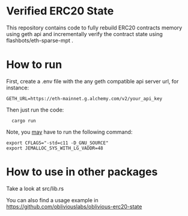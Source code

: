 # Verified ERC20 State

This repository contains code to fully rebuild ERC20 contracts memory using geth api and incrementally verify the 
contract state using flashbots/eth-sparse-mpt .


# How to run

First, create a .env file with the any geth compatible api server url, for instance:

```
GETH_URL=https://eth-mainnet.g.alchemy.com/v2/your_api_key
```

Then just run the code:
```
  cargo run
```

Note, you [may](https://github.com/paradigmxyz/reth/issues/15774) have to run the following command: 
```
export CFLAGS="-std=c11 -D_GNU_SOURCE"
export JEMALLOC_SYS_WITH_LG_VADDR=48
```

# How to use in other packages

Take a look at src/lib.rs

You can also find a usage example in https://github.com/obliviouslabs/oblivious-erc20-state

